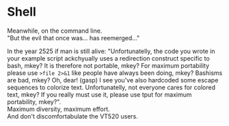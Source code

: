 # Shell



Meanwhile, on the command line.    
"But the evil that once was… has reemerged..."    

In the year 2525 if man is still alive: "Unfortunatelly, the code you wrote in your example script ackchyually uses a redirection construct specific to bash, mkey? It is therefore not portable, mkey? For maximum portability please use `>file 2>&1` like people have always been doing, mkey? Bashisms are bad, mkey? Oh, dear! (gasp) I see you've also hardcoded some escape sequences to colorize text. Unfortunatelly, not everyone cares for colored text, mkey? If you really must use it, please use tput for maximum portability, mkey?".   
Maximum diversity, maximum effort.    
And don't discomfortabulate the VT520 users. 
